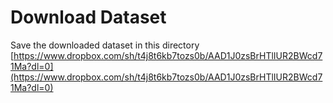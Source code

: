 # Download Dataset

Save the downloaded dataset in this directory
[https://www.dropbox.com/sh/t4j8t6kb7tozs0b/AAD1J0zsBrHTlIUR2BWcd71Ma?dl=0](https://www.dropbox.com/sh/t4j8t6kb7tozs0b/AAD1J0zsBrHTlIUR2BWcd71Ma?dl=0)

  
